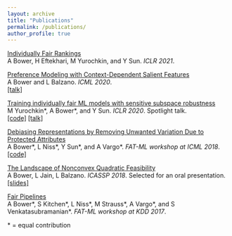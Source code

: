 ```yaml
---
layout: archive
title: "Publications"
permalink: /publications/
author_profile: true
---
```

[Individually Fair Rankings](https://openreview.net/forum?id=71zCSP_HuBN)\
A Bower, H Eftekhari, M Yurochkin, and Y Sun. *ICLR 2021*.  

[Preference Modeling with Context-Dependent Salient Features](https://arxiv.org/abs/2002.09615)  
A Bower and L Balzano. *ICML 2020*.  
[[talk]](https://icml.cc/virtual/2020/poster/6525)

[Training individually fair ML models with sensitive subspace robustness](https://arxiv.org/abs/1907.00020)  
M Yurochkin\*, A Bower\*, and Y Sun.  *ICLR 2020*. Spotlight talk.  
[[code]](https://github.com/IBM/sensitive-subspace-robustness) [[talk]](https://iclr.cc/virtual/poster_B1gdkxHFDH.html)

[Debiasing Representations by Removing Unwanted Variation Due to Protected Attributes](https://arxiv.org/pdf/1807.00461.pdf)  
A Bower\*, L Niss\*, Y Sun\*, and A Vargo\*.  *FAT-ML workshop at ICML 2018*.  
[[code]](https://github.com/Amandarg/debias)

[The Landscape of Nonconvex Quadratic Feasibility](https://ieeexplore.ieee.org/document/8461868)  
A Bower, L Jain, L Balzano. *ICASSP 2018*. Selected for an oral presentation.  
[[slides]](https://sigport.org/documents/landscape-non-convex-quadratic-feasibility)

[Fair Pipelines](https://arxiv.org/pdf/1707.00391.pdf)  
A Bower\*, S Kitchen\*, L Niss\*, M Strauss\*, A Vargo\*, and S Venkatasubramanian\*. *FAT-ML workshop at KDD 2017*.

\* = equal contribution

